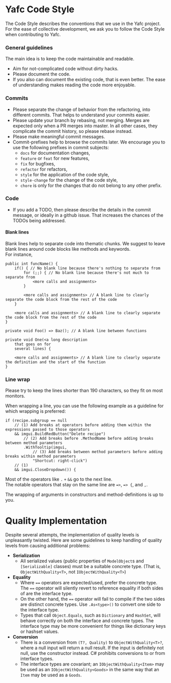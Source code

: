# Yafc Code Style

The Code Style describes the conventions that we use in the Yafc project.  
For the ease of collective development, we ask you to follow the Code Style when contributing to Yafc.

### General guidelines

The main idea is to keep the code maintainable and readable.

* Aim for not-complicated code without dirty hacks.
* Please document the code. 
* If you also can document the existing code, that is even better. The ease of understanding makes reading the code more enjoyable.

### Commits
* Please separate the change of behavior from the refactoring, into different commits. That helps to understand your commits easier.
* Please update your branch by rebasing, not merging. Merges are expected only when a PR merges into master. In all other cases, they complicate the commit history, so please rebase instead.
* Please make meaningful commit messages.
* Commit-prefixes help to browse the commits later. We encourage you to use the following prefixes in commit subjects:
    * `docs` for documentation changes,
    * `feature` or `feat` for new features,
    * `fix` for bugfixes,
    * `refactor` for refactors,
    * `style` for the application of the code style,
    * `style-change` for the change of the code style,
    * `chore` is only for the changes that do not belong to any other prefix.

### Code
* If you add a TODO, then please describe the details in the commit message, or ideally in a github issue. That increases the chances of the TODOs being addressed.

#### Blank lines
Blank lines help to separate code into thematic chunks. 
We suggest to leave blank lines around code blocks like methods and keywords.  
For instance,
```
public int funcName() {
    if() { // No blank line because there's nothing to separate from
        for (;;) { // No blank line because there's not much to separate from
            <more calls and assignments>
        }

        <more calls and assignments> // A blank line to clearly separate the code block from the rest of the code
    }

    <more calls and assignments> // A blank line to clearly separate the code block from the rest of the code
}

private void Foo() => Baz(); // A blank line between functions

private void One(<a long description
    that goes on for
    several lines) {

    <more calls and assignments> // A blank line to clearly separate the definition and the start of the function
}
```

### Line wrap
Please try to keep the lines shorter than 190 characters, so they fit on most monitors.

When wrapping a line, you can use the following example as a guideline for which wrapping is preferred:
```
if (recipe.subgroup == null
    // (1) Add breaks at operators before adding them within the expressions passed to those operators
    && imgui.BuildRedButton("Delete recipe")
        // (2) Add breaks before .MethodName before adding breaks between method parameters
        .WithTooltip(imgui,
            // (3) Add breaks between method parameters before adding breaks within method parameters
            "Shortcut: right-click")
    // (1)
    && imgui.CloseDropdown()) {
```

Most of the operators like `.` `+` `&&` go to the next line.  
The notable operators that stay on the same line are `=>`, `=> {`, and `,`.

The wrapping of arguments in constructors and method-definitions is up to you.

# Quality Implementation
Despite several attempts, the implementation of quality levels is unpleasantly twisted.
Here are some guidelines to keep handling of quality levels from causing additional problems:
* **Serialization**
  * All serialized values (public properties of `ModelObject`s and `[Serializable]` classes) must be a suitable concrete type.
  (That is, `ObjectWithQuality<T>`, not `IObjectWithQuality<T>`)
* **Equality**
  * Where `==` operators are expected/used, prefer the concrete type.
  The `==` operator will silently revert to reference equality if both sides of are the interface type.
  * On the other hand, the `==` operator will fail to compile if the two sides are distinct concrete types.
  Use `.As<type>()` to convert one side to the interface type.
  * Types that call `Object.Equals`, such as `Dictionary` and `HashSet`, will behave correctly on both the interface and concrete types.
  The interface type may be more convenient for things like dictionary keys or hashset values.
* **Conversion**
  * There is a conversion from `(T?, Quality)` to `ObjectWithQuality<T>?`, where a null input will return a null result.
  If the input is definitely not null, use the constructor instead.
  C# prohibits conversions to or from interface types.
  * The interface types are covariant; an `IObjectWithQuality<Item>` may be used as an `IObjectWithQuality<Goods>` in the same way that an `Item` may be used as a `Goods`.

